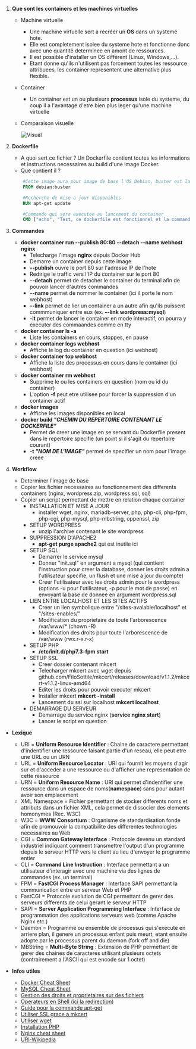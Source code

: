 1. **Que sont les containers et les machines virtuelles**
    * Machine virtuelle
        * Une machine virtuelle sert a recréer un **OS** dans un systeme hote.
        * Elle est completement isolee du systeme hote et fonctionne donc avec une quantité determinee en amont de ressources.
        * Il est possible d'installer un OS différent (Linux, Windows,...).
        * Etant donne qu'ils n'utilisent pas forcement toutes les ressource attribuees, les container
        representent une alternative plus flexible.
    * Container
        * Un container est un ou plusieurs **processus** isole du systeme, du coup il a l'avantage d'etre bien plus leger qu'une machine virtuelle
     * Comparaison visuelle

        ![Visual](https://user.oc-static.com/upload/2019/05/13/15577645779374_vm-vs-conteneur.png)

2. **Dockerfile**
    * A quoi sert ce fichier ?
        Un Dockerfile contient toutes les informations et instructions necessaires au build d'une image Docker.
    * Que contient il ?
    ```Dockerfile
        #Cette image aura pour image de base l'OS Debian, buster est la version 10 de debian
        FROM debian:buster

        #Recherche de mise a jour disponibles
        RUN apt-get update

        #Commande qui sera executee au lancement du container
        CMD ["echo", "Test, ce dockerfile est fonctionnel et la commande est executee"]
    ```

3. **Commandes**
    * **docker container run --publish 80:80 --detach --name webhost nginx**
        * Telecharge l'image **nginx** depuis Docker Hub
        * Demarre un container depuis cette image
        * **--publish** ouvre le port 80 sur l'adresse IP de l'hote
        * Redirige le traffic vers l'IP du container sur le port 80
        * **--detach** permet de detacher le container du terminal afin de pouvoir lancer d'autres commandes
        * **--name** permet de nommer le container (ici il porte le nom webhost)
        * **--link** permet de lier un container a un autre afin qu'ils puissent commmuniquer entre eux (ex. **--link wordpress:mysql**)
        * **-it** permet de lancer le container en mode interactif, on pourra y executer des commaandes comme en tty
    * **docker container ls -a**
        * Liste les containers en cours, stoppes, en pause
    * **docker container logs webhost**
        * Affiche le log du container en question (ici webhost)
    * **docker container top webhost**
        * Affiche la liste des processus en cours dans le container (ici webhost)
    * **docker container rm webhost**
        * Supprime le ou les containers en question (nom ou id du container)
        * L'option **-f** peut etre utilisee pour forcer la suppression d'un container actif
    * **docker images**
        * Affiche les images disponibles en local
    * **docker build _"CHEMIN DU REPERTOIRE CONTENANT LE DOCKERFILE"_**
        * Permet de creer une image en se servant du Dockerfile present dans le repertoire specifie (un point si il s'agit du repertoire courant)
        * **-t _"NOM DE L'IMAGE"_** permet de specifier un nom pour l'image creee

4. **Workflow**
    * Determiner l'image de base
    * Copier les fichier necessaires au fonctionnement des differents containers (nginx, wordpress.zip, wordpress.sql, sql)
    * Copier un script permettant de mettre en relation chaque container
        * INSTALLATION ET MISE A JOUR
            * installer wget, nginx, mariadb-server, php, php-cli, php-fpm, php-cgi, php-mysql, php-mbstring, oppenssl, zip
        * SETUP WORDPRESS
            * unzip l'archive contenant le site wordpress
        * SUPPRESSION D'APACHE2
            * **apt-get purge apache2** qui est inutile ici
        * SETUP SQL
            * Demarrer le service mysql
            * Donner "init.sql" en argument a mysql (qui contient l'instruction pour creer la database, donner les droits admin a l'utilisateur specifie, un flush et une mise a jour du compte)
            * Creer l'utilisateur avec les droits admin pour le wordpress (options -u pour l'utilisateur, -p pour le mot de passe) en envoyant la base de donnee en argument wordpress.sql
        * LIEN ENTRE LOCALHOST ET LES SITES ACTIFS
            * Creer un lien symbolique entre "/sites-avalable/localhost" et "/sites-enables/"
            * Modification du proprietaire de toute l'arborescence /var/www/* (chown -R)
            * Modification des droits pour toute l'arborescence de /var/www (rwx.r-x.r-x)
        * SETUP PHP
            * **/etc/init.d/php7.3-fpm start**
        * SETUP SSL
            * Creer dossier contenant mkcert
            * Telecharger mkcert avec wget depuis github.com/FiloSottile/mkcert/releases/download/v1.1.2/mkcert-v1.1.2-linux-amd64
            * Editer les droits pour pouvoir executer mkcert
            * Installer mkcert **mkcert -install**
            * Lancement du ssl sur localhost **mkcert localhost**
        * DEMARRAGE DU SERVEUR
            * Demarrage du service nginx (**service nginx start**)
            * Lancer le script en question

* **Lexique**
    * URI = **Uniform Resource Identifier** : Chaine de caractere permettant d'indentifier une ressource faisant partie d'un reseau, elle peut etre une URL ou un URN
    * URL = **Uniform Resource Locator** : URI qui fournit les moyens d'agir sur et d'acceder a une ressource ou d'afficher une representation de cette ressource
    * URN = **Uniform Resource Name** : URI qui permet d'indentifier une ressource dans un espace de noms(**namespace**) sans pour autant avoir son emplacement
    * XML Namespace = Fichier permettant de stocker differents noms et attributs dans un fichier XML, cela permet de dissocier des elements homonymes (Rec. W3C)
    * W3C = **WWW Consortium** : Organisme de standardisation fonde afin de promouvoir la compatibilite des differentes technologies necessaires au Web
    * CGI = **Common Gateway Interface** : Protocole devenu un standard industriel indiquant comment transmettre l'output d'un programme depuis le serveur HTTP vers le client au lieu d'envoyer le programme entier
    * CLI = **Command Line Instruction** : Interface permettant a un utilisateur d'interagir avec une machine via des lignes de commandes (ex. un terminal)
    * FPM = **FastCGI Process Manager** : Interface SAPI permettant la communication entre un serveur Web et PHP
    * FastCGI = Protocole evolution de CGI permettant de gerer des serveurs differents de celui gerant le serveur HTTP
    * SAPI = **Server Application Programming Interface** : Interface de programmation des applications serveurs web (comme Apache Nginx etc.)
    * Daemon = Programme ou ensemble de processus qui s'execute en arriere plan, il genere un processus enfant puis meurt, etant ensuite adopte par le processus parent du daemon (fork off and die)
    * MBString = **Multi-Byte String** : Extension de PHP permettant de gerer des chaines de caracteres utilisant plusieurs octets (contrairement a l'ASCII qui est encode sur 1 octet) 

* **Infos utiles**
    * [Docker Cheat Sheet](https://github.com/wsargent/docker-cheat-sheet#dockerfile)
    * [MySQL Cheat Sheet](https://www.mysqltutorial.org/mysql-cheat-sheet.aspx)
    * [Gestion des droits et proprietaires sur des fichiers](https://www.hostinger.fr/tutoriels/chmod-chown-linux/)
    * [Operateurs en Shell (ici la redirection)](https://unix.stackexchange.com/questions/159513/what-are-the-shells-control-and-redirection-operators)
    * [Guide pour la commande apt-get](https://doc.ubuntu-fr.org/apt-get)
    * [Utiliser SSL grace a mkcert](https://github.com/FiloSottile/mkcert)
    * [Utiliser wget](https://doc.ubuntu-fr.org/wget)
    * [Installation PHP](https://www.php.net/manual/fr/install.php)
    * [Nginx cheat sheet](https://github.com/SimulatedGREG/nginx-cheatsheet)
    * [URI-Wikipedia](https://fr.wikipedia.org/wiki/Uniform_Resource_Identifier)